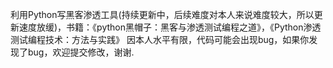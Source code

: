 利用Python写黑客渗透工具(持续更新中，后续难度对本人来说难度较大，所以更新速度放缓)，书籍：《python黑帽子：黑客与渗透测试编程之道》，《Python渗透测试编程技术：方法与实践》
因本人水平有限，代码可能会出现bug，如果你发现了bug，欢迎提交修改，谢谢.